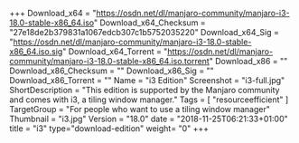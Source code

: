 +++
Download_x64 = "https://osdn.net/dl/manjaro-community/manjaro-i3-18.0-stable-x86_64.iso"
Download_x64_Checksum = "27e18de2b379831a1067edcb307c1b5752035220"
Download_x64_Sig = "https://osdn.net/dl/manjaro-community/manjaro-i3-18.0-stable-x86_64.iso.sig"
Download_x64_Torrent = "https://osdn.net/dl/manjaro-community/manjaro-i3-18.0-stable-x86_64.iso.torrent"
Download_x86 = ""
Download_x86_Checksum = ""
Download_x86_Sig = ""
Download_x86_Torrent = ""
Name = "i3 Edition"
Screenshot = "i3-full.jpg"
ShortDescription = "This edition is supported by the Manjaro community and comes with i3, a tiling window manager."
Tags = [ "resourceefficient" ]
TargetGroup = "For people who want to use a tiling window manager"
Thumbnail = "i3.jpg"
Version = "18.0"
date = "2018-11-25T06:21:33+01:00"
title = "i3"
type="download-edition"
weight= "0"
+++

